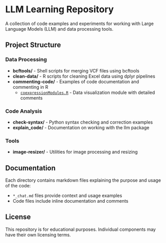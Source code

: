 # LLM Learning Repository

A collection of code examples and experiments for working with Large Language Models (LLM) and data processing tools.

## Project Structure

### Data Processing
- **bcftools/** - Shell scripts for merging VCF files using bcftools
- **clean-data/** - R scripts for cleaning Excel data using dplyr pipelines
- **commenting-code/** - Examples of code documentation and commenting in R
  - [`coexpressionModules.R`](commenting-code/coexpressionModules.R) - Data visualization module with detailed comments

### Code Analysis
- **check-syntax/** - Python syntax checking and correction examples
- **explain_code/** - Documentation on working with the llm package

### Tools
- **image-resizer/** - Utilities for image processing and resizing

## Documentation
Each directory contains markdown files explaining the purpose and usage of the code:
- `*_chat.md` files provide context and usage examples
- Code files include inline documentation and comments

## License
This repository is for educational purposes. Individual components may have their own licensing terms.
